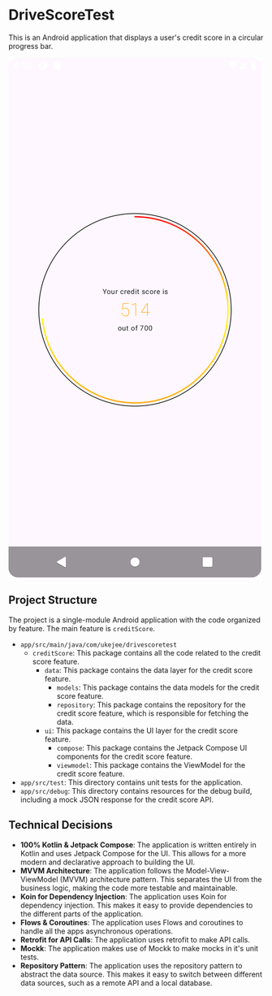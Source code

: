# DriveScoreTest

This is an Android application that displays a user's credit score in a circular progress bar.

![DriveScoreTest Screenshot](./screenshots/credit_score_screenshot.png)

## Project Structure

The project is a single-module Android application with the code organized by feature. The main feature is `creditScore`.

- `app/src/main/java/com/ukejee/drivescoretest`
    - `creditScore`: This package contains all the code related to the credit score feature.
        - `data`: This package contains the data layer for the credit score feature.
            - `models`: This package contains the data models for the credit score feature.
            - `repository`: This package contains the repository for the credit score feature, which is responsible for fetching the data.
        - `ui`: This package contains the UI layer for the credit score feature.
            - `compose`: This package contains the Jetpack Compose UI components for the credit score feature.
            - `viewmodel`: This package contains the ViewModel for the credit score feature.
- `app/src/test`: This directory contains unit tests for the application.
- `app/src/debug`: This directory contains resources for the debug build, including a mock JSON response for the credit score API.

## Technical Decisions

- **100% Kotlin & Jetpack Compose**: The application is written entirely in Kotlin and uses Jetpack Compose for the UI. This allows for a more modern and declarative approach to building the UI.
- **MVVM Architecture**: The application follows the Model-View-ViewModel (MVVM) architecture pattern. This separates the UI from the business logic, making the code more testable and maintainable.
- **Koin for Dependency Injection**: The application uses Koin for dependency injection. This makes it easy to provide dependencies to the different parts of the application.
- **Flows & Coroutines**: The application uses Flows and coroutines to handle all the apps asynchronous operations.
- **Retrofit for API Calls**: The application uses retrofit to make API calls. 
- **Mockk**: The application makes use of Mockk to make mocks in it's unit tests.
- **Repository Pattern**: The application uses the repository pattern to abstract the data source. This makes it easy to switch between different data sources, such as a remote API and a local database.
